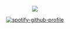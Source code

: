 <div align="center">

![](https://komarev.com/ghpvc/?username=ennlo&color=2E73DD&base=5834&style=flat-square&label=+★+sei+nur+das+was+du+auch+bist.)

[![spotify-github-profile](https://spotify-github-profile.kittinanx.com/api/view?uid=ytli9u7trg8a0ujmzzshj33yn&cover_image=true&theme=natemoo-re&show_offline=true&background_color=2E73DD&interchange=true&bar_color=2E73DD&bar_color_cover=false)](https://spotify-github-profile.kittinanx.com/api/view?uid=ytli9u7trg8a0ujmzzshj33yn&redirect=true)

